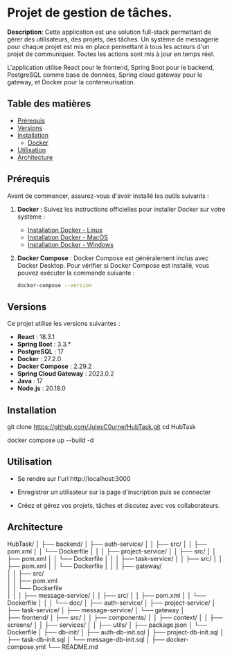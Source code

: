# Projet de gestion de tâches.

**Description**: Cette application est une solution full-stack permettant de gérer des utilisateurs, des projets, des tâches. Un système de messagerie pour chaque projet est mis en place permettant à tous les acteurs d'un projet de communiquer. Toutes les actions sont mis à jour en temps réel.

L'application utilise React pour le frontend, Spring Boot pour le backend, PostgreSQL comme base de données, Spring cloud gateway pour le gateway, et Docker pour la conteneurisation.

## Table des matières

- [Prérequis](#prérequis)
- [Versions](#versions)
- [Installation](#installation)
  - [Docker](#docker)
- [Utilisation](#utilisation)
- [Architecture](#architecture)

## Prérequis

Avant de commencer, assurez-vous d'avoir installé les outils suivants :

1. **Docker** : Suivez les instructions officielles pour installer Docker sur votre système :
   - [Installation Docker - Linux](https://docs.docker.com/engine/install/)
   - [Installation Docker - MacOS](https://docs.docker.com/desktop/install/mac-install/)
   - [Installation Docker - Windows](https://docs.docker.com/desktop/install/windows-install/)

2. **Docker Compose** : Docker Compose est généralement inclus avec Docker Desktop. Pour vérifier si Docker Compose est installé, vous pouvez exécuter la commande suivante :
   
   ```bash
   docker-compose --version


## Versions

Ce projet utilise les versions suivantes :  

- **React** : 18.3.1  
- **Spring Boot** : 3.3.*  
- **PostgreSQL** : 17
- **Docker** : 27.2.0
- **Docker Compose** : 2.29.2
- **Spring Cloud Gateway** : 2023.0.2
- **Java** : 17
- **Node.js** : 20.18.0


## Installation

git clone https://github.com/JulesC0urne/HubTask.git
cd HubTask

docker compose up --build -d

## Utilisation

-  Se rendre sur l'url http://localhost:3000

-  Enregistrer un utilisateur sur la page d'inscription puis se connecter

-  Créez et gérez vos projets, tâches et discutez avec vos collaborateurs.

## Architecture

HubTask/
│
├── backend/                     <!-- Contient tous les services backend (microservices et API Gateway) -->
│   ├── auth-service/            <!-- Service gérant l'authentification des utilisateurs -->
│   │   ├── src/                 <!-- Code principal du service -->
│   │   ├── pom.xml              <!-- Gestion des dépendances Java -->
│   │   └── Dockerfile           <!-- Configuration pour la création du conteneur Docker -->
│   │
│   ├── project-service/         <!-- Service gérant les projets -->
│   │   ├── src/                 <!-- Code principal pour la gestion des projets -->
│   │   ├── pom.xml              <!-- Dépendances Java pour la gestion des projets -->
│   │   └── Dockerfile           <!-- Fichier de configuration Docker -->
│   │
│   ├── task-service/            <!-- Service responsable des tâches -->
│   │   ├── src/                 <!-- Code du service pour gérer les tâches -->
│   │   ├── pom.xml              <!-- Dépendances Java pour gérer les tâches -->
│   │   └── Dockerfile           <!-- Fichier Docker pour ce service -->
│   │
│   ├── gateway/                 <!-- Service de passerelle pour gérer les requêtes entrantes -->  
│   │   ├── src/                 <!-- Code source pour la gestion des requêtes vers les microservices -->  
│   │   ├── pom.xml              <!-- Dépendances de la passerelle API -->  
│   │   └── Dockerfile           <!-- Fichier Docker pour le gateway -->  
│   │
│   ├── message-service/         <!-- Service pour gérer les messages entre utilisateurs -->
│   │   ├── src/                 <!-- Code principal du service des messages -->
│   │   ├── pom.xml              <!-- Dépendances de gestion des messages -->
│   │   └── Dockerfile           <!-- Configuration Docker pour ce service -->
│   │
│   └── doc/                     <!-- Documentation du backend -->
│       ├── auth-service/        <!-- Documentation spécifique pour le service auth -->
│       ├── project-service/     <!-- Documentation spécifique pour le service projet -->
│       ├── task-service/        <!-- Documentation spécifique pour le service task -->
│       ├── message-service/     <!-- Documentation spécifique pour le service message -->
│       └── gateway              <!-- Documentation spécifique pour le gateway -->
│   
├── frontend/                    <!-- Interface utilisateur construite en React -->
│   ├── src/                     <!-- Code frontend de l'application React -->
│   │   ├── components/          <!-- Composants de l'application React -->
│   │   ├── context/             <!-- Contexts pour gérer les données de l'application React -->
│   │   ├── screens/             <!-- Pages de l'application React -->
│   │   ├── services/            <!-- Services de l'application React -->
│   │   ├── utils/               <!-- Méthodes et classes utilitaire de l'application React -->
│   ├── package.json             <!-- Dépendances et commandes pour l'application React -->
│   └── Dockerfile               <!-- Fichier Docker pour la création du conteneur frontend -->
│
├── db-init/                     <!-- Scripts pour créer et initialiser les bases de données -->
│   ├── auth-db-init.sql         <!-- Script pour configurer la base de données d'authentification -->
│   ├── project-db-init.sql      <!-- Script pour configurer la base des projets -->
│   ├── task-db-init.sql         <!-- Script pour configurer la base des tâches -->
│   └── message-db-init.sql      <!-- Script pour la base des messages -->
│
├── docker-compose.yml           <!-- Configuration des conteneurs Docker pour tous les services -->
└── README.md                    <!-- Description générale et détails du projet -->

